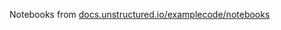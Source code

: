 Notebooks from [docs.unstructured.io/examplecode/notebooks](https://docs.unstructured.io/examplecode/notebooks)